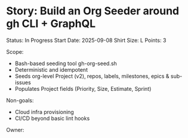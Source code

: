 # Story: Build an Org Seeder around gh CLI + GraphQL

Status: In Progress
Start Date: 2025-09-08
Shirt Size: L
Points: 3

Scope:
- Bash-based seeding tool gh-org-seed.sh
- Deterministic and idempotent
- Seeds org-level Project (v2), repos, labels, milestones, epics & sub-issues
- Populates Project fields (Priority, Size, Estimate, Sprint)

Non-goals:
- Cloud infra provisioning
- CI/CD beyond basic lint hooks

Owner: <set after first commit>
